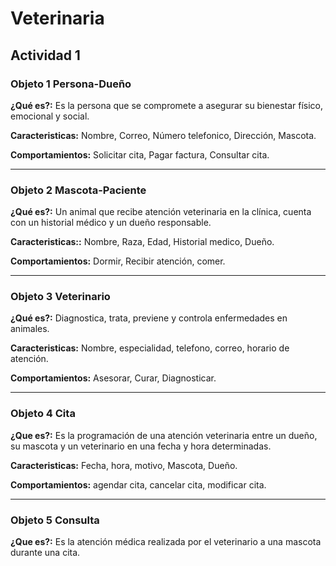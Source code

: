 # Veterinaria
## Actividad 1
### **Objeto 1 Persona-Dueño** 

**¿Qué es?:** Es la persona que se compromete a asegurar su bienestar físico, emocional y social.

**Caracteristicas:** Nombre, Correo, Número telefonico, Dirección, Mascota.

**Comportamientos:** Solicitar cita, Pagar factura, Consultar cita.

---
### **Objeto 2 Mascota-Paciente** 

**¿Qué es?:** Un animal que recibe atención veterinaria en la clínica, cuenta con un historial médico y un dueño responsable.

**Caracteristicas::** Nombre, Raza, Edad, Historial medico, Dueño.

**Comportamientos:** Dormir, Recibir atención, comer.

---
### **Objeto 3 Veterinario**
**¿Qué es?:** Diagnostica, trata, previene y controla enfermedades en animales.

**Caracteristicas:** Nombre, especialidad, telefono, correo, horario de atención.

**Comportamientos:** Asesorar, Curar, Diagnosticar.

---
### **Objeto 4 Cita**

**¿Que es?:** Es la programación de una atención veterinaria entre un dueño, su mascota y un veterinario en una fecha y hora determinadas.

**Caracteristicas:** Fecha, hora, motivo, Mascota, Dueño.

**Comportamientos:** agendar cita, cancelar cita, modificar cita.

---
### **Objeto 5 Consulta**
**¿Que es?:** Es la atención médica realizada por el veterinario a una mascota durante una cita.
